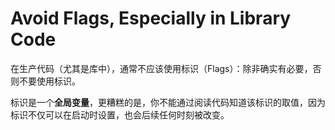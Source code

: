 # Avoid Flags, Especially in Library Code

在生产代码（尤其是库中），通常不应该使用标识（Flags）：除非确实有必要，否则不要使用标识。

标识是一个**全局变量**，更糟糕的是，你不能通过阅读代码知道该标识的取值，因为标识不仅可以在启动时设置，也会后续任何时刻被改变。
